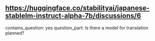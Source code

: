 ## https://huggingface.co/stabilityai/japanese-stablelm-instruct-alpha-7b/discussions/6

contains_question: yes
question_part: Is there a model for translation planned?